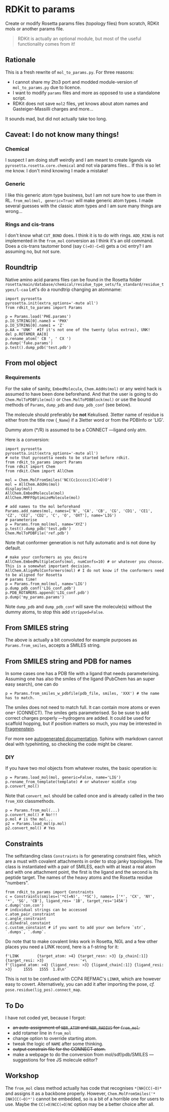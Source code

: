 # RDKit to params
Create or modify Rosetta params files (topology files) from scratch, RDKit mols or another params file.

> RDKit is actually an optional module, but most of the useful functionality comes from it!

## Rationale
This is a fresh rewrite of ``mol_to_params.py``. For three reasons:

* I cannot share my 2to3 port and modded module-version of ``mol_to_params.py`` due to licence.
* I want to modify `params` files and more as opposed to use a standalone script.
* RDKit does not save ``mol2`` files, yet knows about atom names and Gasteiger-Massilli charges and more...

It sounds mad, but did not actually take too long.

## Caveat: I do not know many things!

### Chemical
I suspect I am doing stuff weirdly and I am meant to create ligands via ``pyrosetta.rosetta.core.chemical`` and not via params files... If this is so let me know. I don't mind knowing I made a mistake!

### Generic
I like this generic atom type business, but I am not sure how to use them in RL.
``from_mol(mol, generic=True)`` will make generic atom types.
I made several guesses with the classic atom types and I am sure many things are wrong...

### Rings and cis-trans
I don't know what `CUT_BOND` does. I think it is to do with rings.
`ADD_RING` is not implemented in the `from_mol` conversion as I think it's an old command.
Does a cis-trans tautomer bond (say `C(=O)-C=O`) gets a `CHI` entry? I am assuming no, but not sure.

## Roundtrip
Native amino acid params files can be found in the Rosetta folder
`rosetta/main/database/chemical/residue_type_sets/fa_standard/residue_types/l-caa`
Let's do a roundtrip changing an atomname:

    import pyrosetta
    pyrosetta.init(extra_options='-mute all')
    from rdkit_to_params import Params
    
    p = Params.load('PHE.params')
    p.IO_STRING[0].name3 = 'PHX'
    p.IO_STRING[0].name1 = 'Z'
    p.AA = 'UNK'  #If it's not one of the twenty (plus extras), UNK!
    del p.ROTAMER_AA[0]
    p.rename_atom(' CB ', ' CX ')
    p.dump('fake.params')
    p.test().dump_pdb('test.pdb')

## From mol object
### Requirements
For the sake of sanity, `EmbedMolecule`, `Chem.AddHs(mol)` or any weird hack is assumed to have been done beforehand.
And that the user is going to do `Chem.MolToPDBFile(mol)` or `Chem.MolToPDBBlock(mol)` or use the bound methods of `Params`,
`dump_pdb` and `dump_pdb_conf` (see below).

The molecule should preferably be **not** Kekulised.
3letter name of residue is either from the title row (``_Name``) if a 3letter word or from the PDBInfo or 'LIG'.

Dummy atom (*/R) is assumed to be a CONNECT —ligand only atm.

Here is a conversion:

    import pyrosetta
    pyrosetta.init(extra_options='-mute all')
    # note that pyrosetta needs to be started before rdkit.
    from rdkit_to_params import Params
    from rdkit import Chem
    from rdkit.Chem import AllChem
    
    mol = Chem.MolFromSmiles('NC(Cc1ccccc1)C(=O)O')
    mol = AllChem.AddHs(mol)
    display(mol)
    AllChem.EmbedMolecule(mol)
    AllChem.MMFFOptimizeMolecule(mol)
    
    # add names to the mol beforehand
    Params.add_names(mol, names=['N', 'CA', 'CB', 'CG', 'CD1', 'CE1', 'CZ', 'CE2', 'CD2', 'C', 'O', 'OXT'], name='LIG') 
    # parameterise
    p = Params.from_mol(mol, name='XYZ') 
    p.test().dump_pdb('test.pdb')
    Chem.MolToPDBFile('ref.pdb')
    
Note that conformer generation is not fully automatic and is not done by default.

    # make your conformers as you desire
    AllChem.EmbedMultipleConfs(mol, numConfs=10) # or whatever you choose. This is a somewhat important decision.
    AllChem.AlignMolConformers(mol) # I do not know if the conformers need to be aligned for Rosetta
    # params time!
    p = Params.from_mol(mol, name='LIG') 
    p.dump_pdb_conf('LIG_conf.pdb')
    p.PDB_ROTAMERS.append('LIG_conf.pdb')
    p.dump('my_params.params')
    
Note `dump_pdb` and `dump_pdb_conf` will save the molecule(s) without the dummy atoms, to stop this add `stripped=False`.

## From SMILES string
The above is actually a bit convoluted for example purposes as `Params.from_smiles`, accepts a SMILES string.

## From SMILES string and PDB for names    
In some cases one has a PDB file with a ligand that needs parameterising.
Assuming one has also the smiles of the ligand (PubChem has an super easy search), one can do

    p = Params.from_smiles_w_pdbfile(pdb_file, smiles, 'XXX') # the name has to match.
    
The smiles does not need to match full. It can contain more atoms or even one`*` (CONNECT).
The smiles gets parameterised. So be suse to add correct charges properly —hydrogens are added.
It could be used for scaffold hopping, but if position matters so much,
you may be interested in [Fragmenstein](https://github.com/matteoferla/Fragmenstein).

For more see [autogenerated documentation](sphinx-documentation.md). Sphinx with markdown cannot deal with typehinting,
so checking the code might be clearer.

### DIY

If you have two mol objects from whatever routes, the basic operation is:

    p = Params.load_mol(mol, generic=False, name='LIG')
    p.rename_from_template(template) # or whatever middle step
    p.convert_mol()

Note that `convert_mol` should be called once and is already called in the two `from_XXX` classmethods.

    p = Params.from_mol(...)
    p.convert_mol() # No!!!
    p.mol # is the mol...
    p2 = Params.load_mol(p.mol)
    p2.convert_mol() # Yes

## Constraints

The selfstanding class `Constraints` is for generating constraint files, which are a must with covalent attachments
in order to stop janky topologies.
The class is instantiated with a pair of SMILES, each with at least a real atom and with one attachment point,
the first is the ligand and the second is its peptide target. The names of the heavy atoms and the Rosetta residue "numbers".

    from rdkit_to_params import Constraints
    c = Constraints(smiles=('*C(=N)', '*SC'), names= ['*', 'CX', 'NY', '*', 'SG', 'CB'], ligand_res= '1B', target_res='145A')
    c.dump('con.con')
    # individual strings can be accessed
    c.atom_pair_constraint
    c.angle_constraint
    c.dihedral_constaint
    c.custom_constaint # if you want to add your own before `str`, `.dumps`, `.dump`.

Do note that to make covalent links work in Rosetta, NGL and a few other places you need a LINK record, here is a f-string
for it:

    f'LINK        {target_atom: >4} {target_resn: >3} {p_chain[:1]} {target_resi: >3}                '+\
    f'{ligand_atom: >4} {ligand_resn: >3} {ligand_chain[:1]} {ligand_resi: >3}     1555   1555  1.8\n'

This is not to be confused with CCP4 REFMAC's `LINKR`, which are however easy to covert.
Alternatively, you can add it after importing the pose, _cf._ `pose.residue(lig_pos).connect_map`.

## To Do
I have not coded yet, because I forgot:
* ~~an auto-assignment of `NBR_ATOM` and `NBR_RADIUS` for `from_mol`.~~
* add rotamer line in `from_mol`
* change option to override starting atom.
* tweak the logic of `NAME` after some thinking.
* ~~output constrain file for the CONNECT atom.~~
* make a webpage to do the conversion from mol/sdf/pdb/SMILES —suggestions for free JS molecule editor?

## Workshop

The `from_mol` class method actually has code that recognises `*[NH]CC(~O)*` and assigns it as a backbone properly.
However, `Chem.MolFromSmiles('*[NH]CC(~O)*')` cannot be embedded, so is a bit of a horrible one for users to use.
Maybe the `CC(=O)NCC(=O)NC` option may be a better choice after all.